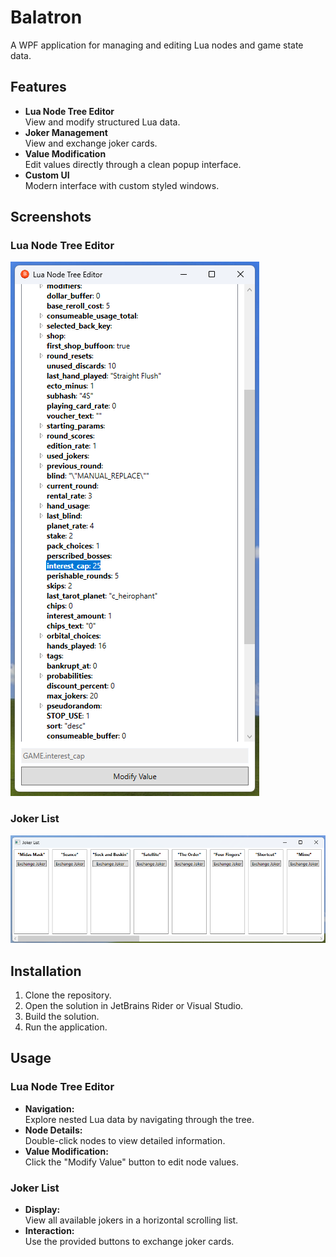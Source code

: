# Balatron

A WPF application for managing and editing Lua nodes and game state data.

## Features

- **Lua Node Tree Editor**  
  View and modify structured Lua data.
- **Joker Management**  
  View and exchange joker cards.
- **Value Modification**  
  Edit values directly through a clean popup interface.
- **Custom UI**  
  Modern interface with custom styled windows.

## Screenshots

### Lua Node Tree Editor

![Lua Node Tree](Screenshots/nodetree.png)

### Joker List

![Joker List](Screenshots/jokerlist.png)

## Installation

1. Clone the repository.
2. Open the solution in JetBrains Rider or Visual Studio.
3. Build the solution.
4. Run the application.

## Usage

### Lua Node Tree Editor

- **Navigation:**  
  Explore nested Lua data by navigating through the tree.
- **Node Details:**  
  Double-click nodes to view detailed information.
- **Value Modification:**  
  Click the "Modify Value" button to edit node values.

### Joker List

- **Display:**  
  View all available jokers in a horizontal scrolling list.
- **Interaction:**  
  Use the provided buttons to exchange joker cards.
